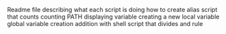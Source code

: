 Readme file describing what each script is doing
how to create alias
script that counts
counting PATH
displaying variable
creating a new local variable
global variable creation
addition with shell
script that divides and rule

